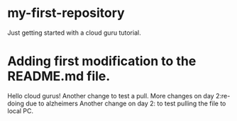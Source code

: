 # my-first-repository
Just getting started with a cloud guru tutorial.
# Adding first modification to the README.md file.
Hello cloud gurus!
Another change to test a pull.
More changes on day 2:re-doing due to alzheimers
Another change on day 2: to test pulling the file to local PC.
